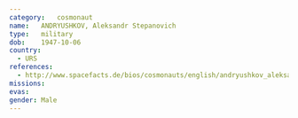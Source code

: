 ```yaml
---
category:	cosmonaut
name:	ANDRYUSHKOV, Aleksandr Stepanovich
type:	military
dob:	1947-10-06
country:
  - URS
references:
  - http://www.spacefacts.de/bios/cosmonauts/english/andryushkov_aleksandr.htm
missions:
evas:
gender:	Male
---
```

